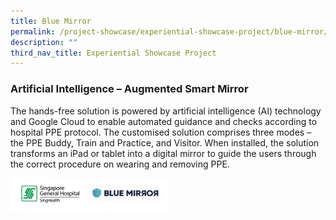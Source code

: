 ```yaml
---
title: Blue Mirror
permalink: /project-showcase/experiential-showcase-project/blue-mirror/
description: ""
third_nav_title: Experiential Showcase Project
---
```

### Artificial Intelligence – Augmented Smart Mirror 

The hands-free solution is powered by artificial intelligence (AI) technology and Google Cloud to enable automated guidance and checks according to hospital PPE protocol. The customised solution comprises three modes – the PPE Buddy, Train and Practice, and Visitor. When installed, the solution transforms an iPad or tablet into a digital mirror to guide the users through the correct procedure on wearing and removing PPE.  

<img style="width:50%" src="/images/Experiential%20Showcases/Nursing%20Software%20Smart%20Mirror/blue%20mirror%20.png">